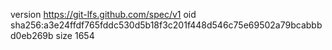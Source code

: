 version https://git-lfs.github.com/spec/v1
oid sha256:a3e24ffdf765fddc530d5b18f3c201f448d546c75e69502a79bcabbbd0eb269b
size 1654
